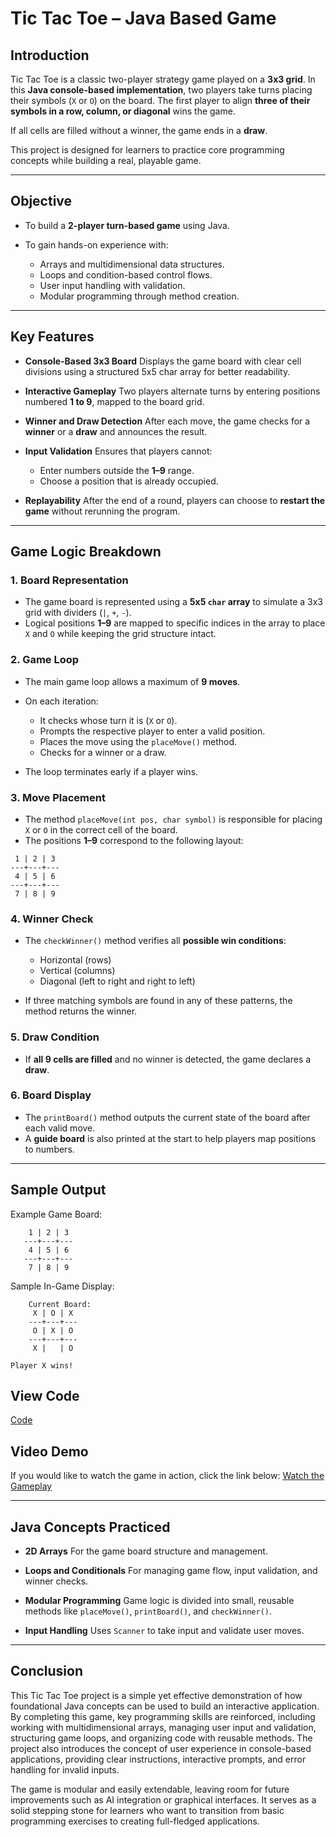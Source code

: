 # Tic Tac Toe – Java Based Game

## Introduction

Tic Tac Toe is a classic two-player strategy game played on a **3x3 grid**. In this **Java console-based implementation**, two players take turns placing their symbols (`X` or `O`) on the board. The first player to align **three of their symbols in a row, column, or diagonal** wins the game.

If all cells are filled without a winner, the game ends in a **draw**.

This project is designed for learners to practice core programming concepts while building a real, playable game.

---

## Objective

* To build a **2-player turn-based game** using Java.
* To gain hands-on experience with:

  * Arrays and multidimensional data structures.
  * Loops and condition-based control flows.
  * User input handling with validation.
  * Modular programming through method creation.

---

## Key Features

* **Console-Based 3x3 Board**
  Displays the game board with clear cell divisions using a structured 5x5 char array for better readability.

* **Interactive Gameplay**
  Two players alternate turns by entering positions numbered **1 to 9**, mapped to the board grid.

* **Winner and Draw Detection**
  After each move, the game checks for a **winner** or a **draw** and announces the result.

* **Input Validation**
  Ensures that players cannot:

  * Enter numbers outside the **1–9** range.
  * Choose a position that is already occupied.

* **Replayability**
  After the end of a round, players can choose to **restart the game** without rerunning the program.

---

## Game Logic Breakdown

### 1. Board Representation

* The game board is represented using a **5x5 `char` array** to simulate a 3x3 grid with dividers (`|`, `+`, `-`).
* Logical positions **1–9** are mapped to specific indices in the array to place `X` and `O` while keeping the grid structure intact.

### 2. Game Loop

* The main game loop allows a maximum of **9 moves**.
* On each iteration:

  * It checks whose turn it is (`X` or `O`).
  * Prompts the respective player to enter a valid position.
  * Places the move using the `placeMove()` method.
  * Checks for a winner or a draw.
* The loop terminates early if a player wins.

### 3. Move Placement

* The method `placeMove(int pos, char symbol)` is responsible for placing `X` or `O` in the correct cell of the board.
* The positions **1–9** correspond to the following layout:

```
 1 | 2 | 3
---+---+---
 4 | 5 | 6
---+---+---
 7 | 8 | 9
```

### 4. Winner Check

* The `checkWinner()` method verifies all **possible win conditions**:

  * Horizontal (rows)
  * Vertical (columns)
  * Diagonal (left to right and right to left)
* If three matching symbols are found in any of these patterns, the method returns the winner.

### 5. Draw Condition

* If **all 9 cells are filled** and no winner is detected, the game declares a **draw**.

### 6. Board Display

* The `printBoard()` method outputs the current state of the board after each valid move.
* A **guide board** is also printed at the start to help players map positions to numbers.

---

## Sample Output

Example Game Board:

```
    1 | 2 | 3
   ---+---+---
    4 | 5 | 6
   ---+---+---
    7 | 8 | 9
```

Sample In-Game Display:

```
    Current Board:
     X | O | X
    ---+---+---
     O | X | O
    ---+---+---
     X |   | O

Player X wins!
```

## View Code

[Code](https://github.com/Sriabirami-S/My_Projects/blob/main/Java%20Projects/tictactoe.java)

## Video Demo

If you would like to watch the game in action, click the link below:
[Watch the Gameplay](https://drive.google.com/file/d/1PCpxIffXzmYaJorpK4XITGRzwHVLmxqV/view?usp=sharing) 

---

## Java Concepts Practiced

* **2D Arrays**
  For the game board structure and management.

* **Loops and Conditionals**
  For managing game flow, input validation, and winner checks.

* **Modular Programming**
  Game logic is divided into small, reusable methods like `placeMove()`, `printBoard()`, and `checkWinner()`.

* **Input Handling**
  Uses `Scanner` to take input and validate user moves.
  
---

## Conclusion

This Tic Tac Toe project is a simple yet effective demonstration of how foundational Java concepts can be used to build an interactive application. By completing this game, key programming skills are reinforced, including working with multidimensional arrays, managing user input and validation, structuring game loops, and organizing code with reusable methods. The project also introduces the concept of user experience in console-based applications, providing clear instructions, interactive prompts, and error handling for invalid inputs.

The game is modular and easily extendable, leaving room for future improvements such as AI integration or graphical interfaces. It serves as a solid stepping stone for learners who want to transition from basic programming exercises to creating full-fledged applications.


